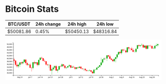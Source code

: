 # Bitcoin Stats

BTC/USDT|24h change|24h high|24h low|
|---|---|---|---|
|$50081.86|0.45%|$50450.13|$48316.84|

<img src="./chart.svg">
